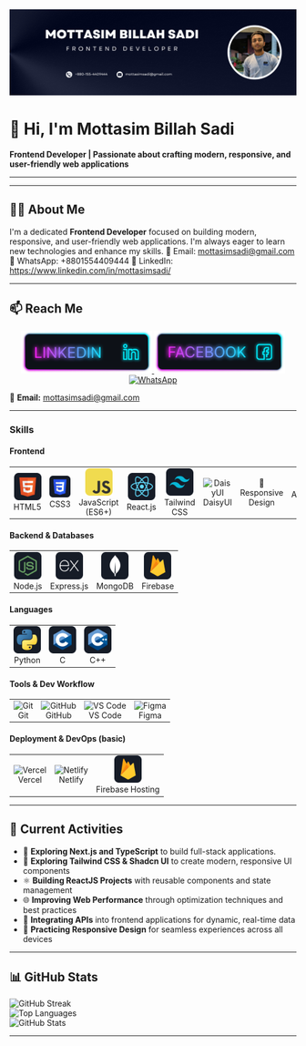 <!-- Banner -->
<a href="https://www.facebook.com/mottasim.sadi">
  <img src="https://github.com/mottasimsadi/mottasimsadi/blob/main/Images/Banner.png" alt="Banner" />
</a>

# 👋 Hi, I'm Mottasim Billah Sadi
**Frontend Developer | Passionate about crafting modern, responsive, and user-friendly web applications**

---

---

## 👨‍💻 About Me
I'm a dedicated **Frontend Developer** focused on building modern, responsive, and user-friendly web applications. I'm always eager to learn new technologies and enhance my skills.
📧 Email: mottasimsadi@gmail.com
📱 WhatsApp: +8801554409444
🔗 LinkedIn: https://www.linkedin.com/in/mottasimsadi/

---

## 📫 Reach Me
<p align="center">
  <a href="https://www.linkedin.com/in/mottasimsadi/">
    <img height="75" src="https://github.com/mottasimsadi/mottasimsadi/blob/main/Images/Icons/Linkedin.png" alt="LinkedIn">
  </a>
  <a href="https://www.facebook.com/mottasim.sadi/">
    <img height="75" src="https://github.com/mottasimsadi/mottasimsadi/blob/main/Images/Icons/Facebook.png" alt="Facebook">
  </a>
  <a href="https://wa.me/+8801554409444">
<img height="75" src="https://img.shields.io/badge/WhatsApp-25D366?style=for-the-badge&logo=whatsapp&logoColor=white" alt="WhatsApp">
</a>
</p>

📧 **Email:** mottasimsadi@gmail.com  

---

### Skills
#### Frontend
<table>
  <tr>
    <td align="center"><img src="https://github.com/mottasimsadi/mottasimsadi/blob/main/Images/Icons/HTML.png" width="48" /><br>HTML5</td>
    <td align="center"><img src="https://github.com/mottasimsadi/mottasimsadi/blob/main/Images/Icons/css.png" width="48" /><br>CSS3</td>
    <td align="center"><img src="https://github.com/mottasimsadi/mottasimsadi/blob/main/Images/Icons/JavaScript.png" width="48" /><br>JavaScript (ES6+)</td>
    <td align="center"><img src="https://github.com/mottasimsadi/mottasimsadi/blob/main/Images/Icons/react.png" width="48" /><br>React.js</td>
    <td align="center"><img src="https://github.com/mottasimsadi/mottasimsadi/blob/main/Images/Icons/tailwind.png" width="48" /><br>Tailwind CSS</td>
    <td align="center"><img src="https://img.shields.io/badge/DaisyUI-5A0EF8?style=for-the-badge&logo=daisyui&logoColor=white" alt="DaisyUI" height="28" /><br>DaisyUI</td>
    <td align="center">📱<br>Responsive Design</td>
    <td align="center">♿️<br>Accessibility (a11y)</td>
    <td align="center">⚡<br>Web Performance</td>
  </tr>
</table>

#### Backend & Databases
<table>
  <tr>
    <td align="center"><img src="https://github.com/mottasimsadi/mottasimsadi/blob/main/Images/Icons/node.png" width="48" /><br>Node.js</td>
    <td align="center"><img src="https://github.com/mottasimsadi/mottasimsadi/blob/main/Images/Icons/express.png" width="48" /><br>Express.js</td>
    <td align="center"><img src="https://github.com/mottasimsadi/mottasimsadi/blob/main/Images/Icons/mongo.png" width="48" /><br>MongoDB</td>
    <td align="center"><img src="https://github.com/mottasimsadi/mottasimsadi/blob/main/Images/Icons/firebase.png" width="48" /><br>Firebase</td>
  </tr>
</table>

#### Languages
<table>
  <tr>
    <td align="center"><img src="https://github.com/mottasimsadi/mottasimsadi/blob/main/Images/Icons/python.png" width="48" /><br>Python</td>
    <td align="center"><img src="https://github.com/mottasimsadi/mottasimsadi/blob/main/Images/Icons/c.png" width="48" /><br>C</td>
    <td align="center"><img src="https://github.com/mottasimsadi/mottasimsadi/blob/main/Images/Icons/cpp.png" width="48" /><br>C++</td>
  </tr>
</table>

#### Tools & Dev Workflow
<table>
  <tr>
    <td align="center"><img src="https://img.shields.io/badge/Git-F05032?style=for-the-badge&logo=git&logoColor=white" alt="Git" height="28" /><br>Git</td>
    <td align="center"><img src="https://img.shields.io/badge/GitHub-181717?style=for-the-badge&logo=github&logoColor=white" alt="GitHub" height="28" /><br>GitHub</td>
    <td align="center"><img src="https://img.shields.io/badge/VS_Code-0078d7?style=for-the-badge&logo=visual-studio-code&logoColor=white" alt="VS Code" height="28" /><br>VS Code</td>
    <td align="center"><img src="https://img.shields.io/badge/Figma-F24E1E?style=for-the-badge&logo=figma&logoColor=white" alt="Figma" height="28" /><br>Figma</td>
  </tr>
</table>

#### Deployment & DevOps (basic)
<table>
  <tr>
    <td align="center"><img src="https://img.shields.io/badge/Vercel-000000?style=for-the-badge&logo=vercel&logoColor=white" alt="Vercel" height="28" /><br>Vercel</td>
    <td align="center"><img src="https://img.shields.io/badge/Netlify-00C7B7?style=for-the-badge&logo=netlify&logoColor=white" alt="Netlify" height="28" /><br>Netlify</td>
    <td align="center"><img src="https://github.com/mottasimsadi/mottasimsadi/blob/main/Images/Icons/firebase.png" width="48" /><br>Firebase Hosting</td>
  </tr>
</table>

---

## 📌 Current Activities

- 🌱 **Exploring Next.js and TypeScript** to build full-stack applications.
- 🎨 **Exploring Tailwind CSS & Shadcn UI** to create modern, responsive UI components  
- ⚛ **Building ReactJS Projects** with reusable components and state management  
- 🌐 **Improving Web Performance** through optimization techniques and best practices  
- 🧩 **Integrating APIs** into frontend applications for dynamic, real-time data  
- 📱 **Practicing Responsive Design** for seamless experiences across all devices  

---

## 📊 GitHub Stats

![GitHub Streak](https://github-readme-streak-stats.herokuapp.com/?user=mottasimsadi&theme=radical)  
![Top Languages](https://github-readme-stats.vercel.app/api/top-langs/?username=mottasimsadi&layout=compact&theme=radical)  
![GitHub Stats](https://github-readme-stats.vercel.app/api?username=mottasimsadi&show_icons=true&theme=radical)  

---

